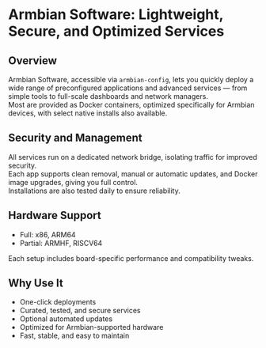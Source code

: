 # Armbian Software: Lightweight, Secure, and Optimized Services

## Overview  

Armbian Software, accessible via `armbian-config`, lets you quickly deploy a wide range of preconfigured applications and advanced services — from simple tools to full-scale dashboards and network managers.  
Most are provided as Docker containers, optimized specifically for Armbian devices, with select native installs also available.

## Security and Management  

All services run on a dedicated network bridge, isolating traffic for improved security.  
Each app supports clean removal, manual or automatic updates, and Docker image upgrades, giving you full control.  
Installations are also tested daily to ensure reliability.

## Hardware Support  

- Full: x86, ARM64  
- Partial: ARMHF, RISCV64  

Each setup includes board-specific performance and compatibility tweaks.

## Why Use It  

- One-click deployments  
- Curated, tested, and secure services  
- Optional automated updates  
- Optimized for Armbian-supported hardware  
- Fast, stable, and easy to maintain
